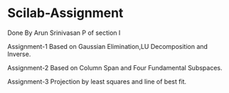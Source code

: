 # Scilab-Assignment
Done By Arun Srinivasan P of section I

Assignment-1
  Based on Gaussian Elimination,LU Decomposition and Inverse.

Assignment-2
  Based on Column Span and Four Fundamental Subspaces.
  
Assignment-3
  Projection by least squares and line of best fit.
